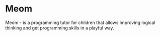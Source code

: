 # Meom
Meom - is a programming tutor for children that allows improving logical thinking and get programming skills in a playful way.
